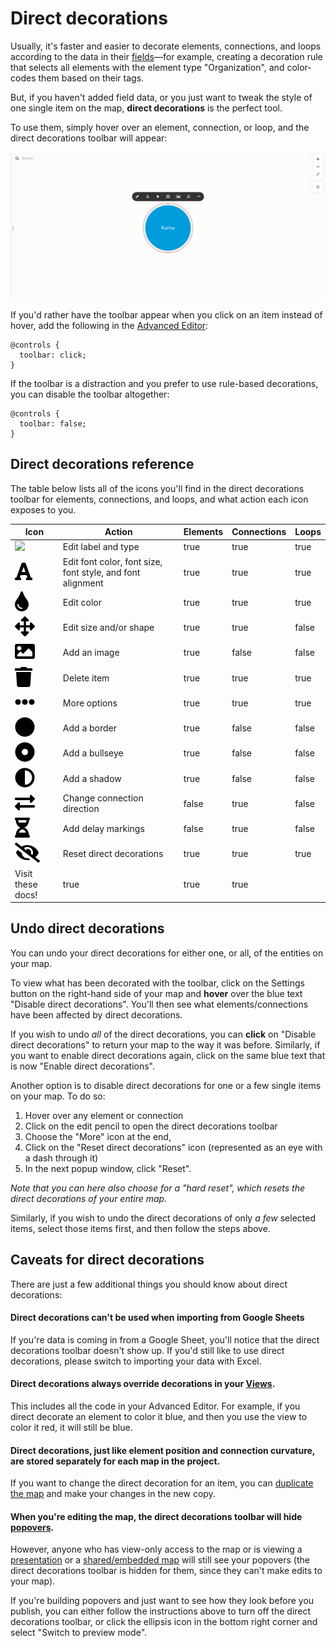 # Direct decorations

Usually, it's faster and easier to decorate elements, connections, and loops according to the data in their [fields](fields.md)—for example, creating a decoration rule that selects all elements with the element type "Organization", and color-codes them based on their tags.

But, if you haven't added field data, or you just want to tweak the style of one single item on the map, **direct decorations** is the perfect tool.

To use them, simply hover over an element, connection, or loop, and the direct decorations toolbar will appear:

![direct decorations toolbar](../images/direct-decoration-toolbar.png)

If you'd rather have the toolbar appear when you click on an item instead of hover, add the following in the [Advanced Editor](../overview/view-editors.md#advanced-editor):

```
@controls {
  toolbar: click;
}
```

If the toolbar is a distraction and you prefer to use rule-based decorations, you can disable the toolbar altogether:

```
@controls {
  toolbar: false;
}
```

## Direct decorations reference

The table below lists all of the icons you'll find in the direct decorations toolbar for elements, connections, and loops, and what action each icon exposes to you.

<table><thead>
<tr><th>Icon</th><th>Action</th><th data-type="checkbox">Elements</th><th data-type="checkbox">Connections</th><th data-type="checkbox">Loops</th></tr></thead><tbody>
<tr><td><img src="/icons/pencil.svg" /></td><td>Edit label and type</td><td>true</td><td>true</td><td>true</td></tr>
<tr><td><img src="/icons/font.svg" /></td><td>Edit font color, font size, font style, and font alignment</td><td>true</td><td>true</td><td>true</td></tr>
<tr><td><img src="/icons/tint.svg" /></td><td>Edit color</td><td>true</td><td>true</td><td>true</td></tr>
<tr><td><img src="/icons/arrows-alt.svg" /></td><td>Edit size and/or shape</td><td>true</td><td>true</td><td>false</td></tr>
<tr><td><img src="/icons/image.svg" /></td><td>Add an image</td><td>true</td><td>false</td><td>false</td></tr>
<tr><td><img src="/icons/trash.svg" /></td><td>Delete item</td><td>true</td><td>true</td><td>true</td></tr>
<tr><td><img src="/icons/ellipsis-h.svg" /></td><td>More options</td><td>true</td><td>true</td><td>true</td></tr>
<tr><td><img src="/icons/circle.svg" /></td><td>Add a border</td><td>true</td><td>false</td><td>false</td></tr>
<tr><td><img src="/icons/dot-circle.svg" /></td><td>Add a bullseye</td><td>true</td><td>false</td><td>false</td></tr>
<tr><td><img src="/icons/adjust.svg" /></td><td>Add a shadow</td><td>true</td><td>false</td><td>false</td></tr>
<tr><td><img src="/icons/exchange-alt.svg" /></td><td>Change connection direction</td><td>false</td><td>true</td><td>false</td></tr>
<tr><td><img src="/icons/hourglass-half.svg" /></td><td>Add delay markings</td><td>false</td><td>true</td><td>false</td></tr>
<tr><td><img src="/icons/eye-slash.svg" /></td><td>Reset direct decorations</td><td>true</td><td>true</td><td>true</td></tr>
<tr><td>Visit these docs!</td><td>true</td><td>true</td><td>true</td></tr></tbody></table>

## Undo direct decorations

You can undo your direct decorations for either one, or all, of the entities on your map.

To view what has been decorated with the toolbar, click on the Settings button on the right-hand side of your map and **hover** over the blue text "Disable direct decorations". You'll then see what elements/connections have been affected by direct decorations.

If you wish to undo _all_ of the direct decorations, you can **click** on "Disable direct decorations" to return your map to the way it was before. Similarly, if you want to enable direct decorations again, click on the same blue text that is now "Enable direct decorations".

Another option is to disable direct decorations for one or a few single items on your map. To do so:

1. Hover over any element or connection
2. Click on the edit pencil to open the direct decorations toolbar
3. Choose the "More" icon at the end,
4. Click on the "Reset direct decorations" icon (represented as an eye with a dash through it)
5. In the next popup window, click "Reset".

_Note that you can here also choose for a "hard reset", which resets the direct decorations of your entire map._

Similarly, if you wish to undo the direct decorations of only _a few_ selected items, select those items first, and then follow the steps above.

## Caveats for direct decorations

There are just a few additional things you should know about direct decorations:

#### Direct decorations can't be used when importing from Google Sheets

If you're data is coming in from a Google Sheet, you'll notice that the direct decorations toolbar doesn't show up. If you'd still like to use direct decorations, please switch to importing your data with Excel.

#### Direct decorations always override decorations in your [Views](views.md).

This includes all the code in your Advanced Editor. For example, if you direct decorate an element to color it blue, and then you use the view to color it red, it will still be blue.

#### Direct decorations, just like element position and connection curvature, are stored separately for each map in the project.

If you want to change the direct decoration for an item, you can [duplicate the map](../overview/settings.md#map-settings) and make your changes in the new copy.

#### When you're editing the map, the direct decorations toolbar will hide [popovers](popovers.md).

However, anyone who has view-only access to the map or is viewing a [presentation](presentations.md) or a [shared/embedded map](share-and-embed.md) will still see your popovers (the direct decorations toolbar is hidden for them, since they can't make edits to your map).

If you're building popovers and just want to see how they look before you publish, you can either follow the instructions above to turn off the direct decorations toolbar, or click the ellipsis icon in the bottom right corner and select "Switch to preview mode".
